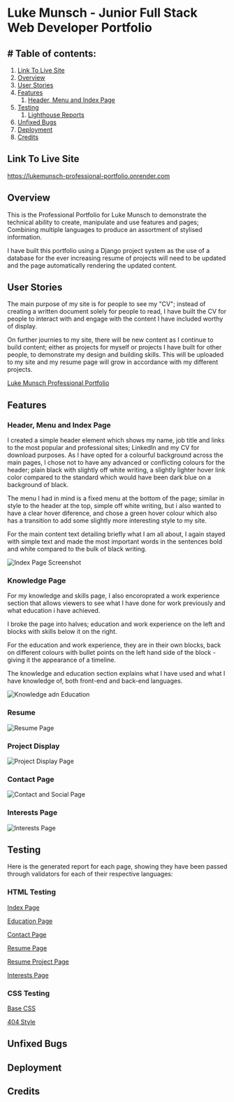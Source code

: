 <!-- Responsive image -->

# Luke Munsch - Junior Full Stack Web Developer Portfolio

## # Table of contents:

1. [Link To Live Site](#link-to-live-site)
2. [Overview](#overview)
3. [User Stories](#user-stories)
4. [Features](#features)
   1. [Header, Menu and Index Page](#header-menu-and-index-page)
5. [Testing](#testing)
   1. [Lighthouse Reports](#lighthouse-reports)
6. [Unfixed Bugs](#unfixed-bugs)
7. [Deployment](#deployment)
8. [Credits](#credits)

## Link To Live Site

https://lukemunsch-professional-portfolio.onrender.com

## Overview

This is the Professional Portfolio for Luke Munsch to demonstrate the technical ability to create, manipulate and use features and pages; Combining multiple languages to produce an assortment of stylised information.

I have built this portfolio using a Django project system as the use of a database for the ever increasing resume of projects will need to be updated and the page automatically rendering the updated content.

## User Stories

The main purpose of my site is for people to see my "CV"; instead of creating a written document solely for people to read, I have built the CV for people to interact with and engage with the content I have included worthy of display.

On further journies to my site, there will be new content as I continue to build content; either as projects for myself or projects I have built for other people, to demonstrate my design and building skills. This will be uploaded to my site and my resume page will grow in accordance with my different projects.

[Luke Munsch Professional Portfolio](https://github.com/users/lukemunsch/projects/11)

## Features

### Header, Menu and Index Page

I created a simple header element which shows my name, job title and links to the most popular and professional sites; LinkedIn and my CV for download purposes. As I have opted for a colourful background across the main pages, I chose not to have any advanced or conflicting colours for the header; plain black with slightly off white writing, a slightly lighter hover link color compared to the standard which would have been dark blue on a background of black.

The menu I had in mind is a fixed menu at the bottom of the page; similar in style to the header at the top, simple off white writing, but i also wanted to have a clear hover diference, and chose a green hover colour which also has a transition to add some slightly more interesting style to my site.

For the main content text detailing briefly what I am all about, I again stayed with simple text and made the most important words in the sentences bold and white compared to the bulk of black writing.

![Index Page Screenshot](media/READMEImages/header-menu-index-ss.png)

### Knowledge Page

For my knowledge and skills page, I also encoroprated a work experience section that allows viewers to see what I have done for work previously and what education i have achieved.

I broke the page into halves; education and work experience on the left and blocks with skills below it on the right.

For the education and work experience,  they are in their own blocks, back on different colours with bullet points on the left hand side of the block - giving it the appearance of a timeline.

The knowledge and education section explains what I have used and what I have knowledge of, both front-end and back-end languages.

![Knowledge adn Education](media/READMEImages/knowledge-education-ss.png)

### Resume



![Resume Page](media/READMEImages/resume-ss.png)

### Project Display

![Project Display Page](media/READMEImages/project-display-ss.png)

### Contact Page

![Contact and Social Page](media/READMEImages/contact-ss.png)

### Interests Page

![Interests Page](media/READMEImages/interests-ss.png)

## Testing

Here is the generated report for each page, showing they have been passed through validators for each of their respective languages:

### HTML Testing

[Index Page](media/READMEImages/index-w3c.png)

[Education Page](media/READMEImages/education-w3c.png)

[Contact Page](media/READMEImages/contact-w3c.png)

[Resume Page](media/READMEImages/resume-w3c.png)

[Resume Project Page](media/READMEImages/resume-project-w3c.png)

[Interests Page](media/READMEImages/index-w3c.png)

### CSS Testing

[Base CSS](media/READMEImages/base-css-w3c.png)

[404 Style](media/READMEImages/404-css-w3c.png)

## Unfixed Bugs

<!-- Is there any -->

## Deployment

<!-- How -->

## Credits

<!-- All the things you have get/find/learn -->
